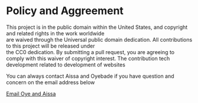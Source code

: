 <!DOCTYPE html>
<html>
<title>Policy Template</title>
<meta "Description" Content="Policy">
<body>
<head>

<h1>Policy and Aggreement</h1>
</h1>
 
<p>This project is in the public domain within the United States, and copyright and related rights in the work worldwide <br>
are waived through the Universal public domain dedication. All contributions to this project will be released under<br>
 the CC0 dedication. By submitting a pull request, you are agreeing to comply with this waiver of copyright interest. 
The contribution tech development related to development of websites</p>

<p>You can always contact Aissa and Oyebade if you have question and concern on the email address below</p>

<a href="mailto:oyeayo@gmail.com">Email Oye and Aissa</a>


</body>
</html>
